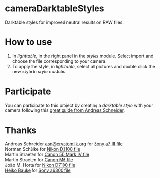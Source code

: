 # cameraDarktableStyles
Darktable styles for improved neutral results on RAW files.

# How to use
1. In *lighttable*, in the right panel in the *styles* module. Select import and choose the file corresponding to your camera.
2. To apply the style, in *lighttable*, select all pictures and double click the new style in *style* module.

# Participate
You can participate to this project by creating a *darktable style* with your camera following this [great guide from Andreas Schneider](https://pixls.us/articles/profiling-a-camera-with-darktable-chart/ "https://pixls.us/articles/profiling-a-camera-with-darktable-chart/").

# Thanks
Andreas Schneider <asn@cryptomilk.org> for [Sony a7 III file](https://pixelbook.org/darktable/camera/ilce-7m3/ILCE-7M3_ISO100_JPG_STD.dtstyle)  
Norman Schülke for [Nikon D3100 file](https://dtstyle.net/download.php/235/Nikon_D3100_Neutral.dtstyle)  
Martin Straeten for [Canon 5D Mark IV file](https://dtstyle.net/download.php/439/Canon%205DmIV%20Standard.dtstyle)  
Martin Straeten for [Canon M6 file](https://dtstyle.net/download.php/436/Canon%20M6%20Neutral.dtstyle)  
Joäo M. Horta for [Nikon D7100 file](https://dtstyle.net/download.php/341/D7100-Basecurve%20Standard.dtstyle)  
[Heiko Bauke](https://github.com/rabauke) for [Sony a6300 file](https://github.com/rabauke/darktable-styles/raw/master/for%20Sony/Sony%20%CE%B1%206300%20base%20curve.dtstyle)  
